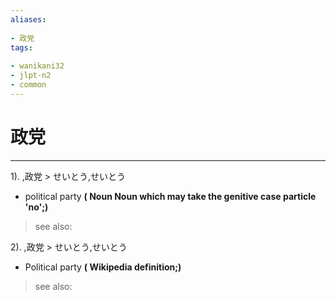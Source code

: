 ```yaml
---
aliases:
    
- 政党
tags:
    
- wanikani32
- jlpt-n2
- common
---
```


# 政党
---
1).
,政党 > せいとう,せいとう

- political party
**( Noun Noun which may take the genitive case particle 'no';)**
> see also: 
            
2).
,政党 > せいとう,せいとう

- Political party
**( Wikipedia definition;)**
> see also: 
            